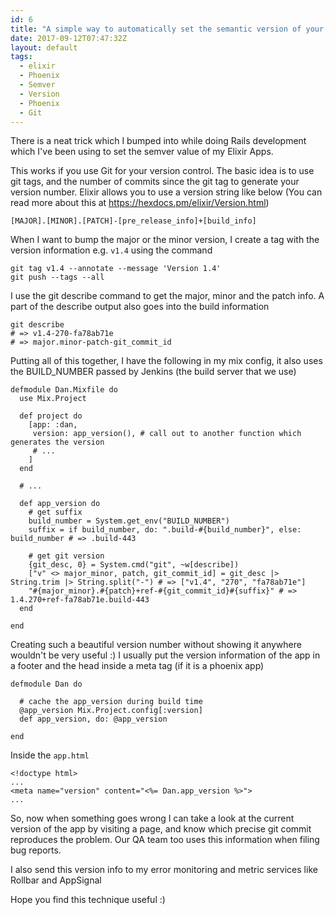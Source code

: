 ```yaml
---
id: 6
title: "A simple way to automatically set the semantic version of your Elixir app"
date: 2017-09-12T07:47:32Z
layout: default
tags:
  - elixir
  - Phoenix
  - Semver
  - Version
  - Phoenix
  - Git
---
```


There is a neat trick which I bumped into while doing Rails development which I've
been using to set the semver value of my Elixir Apps.


This works if you use Git for your version control. The basic idea is to use git tags,
and the number of commits since the git tag to generate your version number. Elixir
allows you to use a version string like below (You can read more about this at https://hexdocs.pm/elixir/Version.html)

    [MAJOR].[MINOR].[PATCH]-[pre_release_info]+[build_info]

When I want to bump the major or the minor version, I create a tag with the version information e.g. `v1.4` using the command

    git tag v1.4 --annotate --message 'Version 1.4'
    git push --tags --all

I use the git describe command to get the major, minor and the patch info. A part of the describe output also goes into the build information

    git describe
    # => v1.4-270-fa78ab71e
    # => major.minor-patch-git_commit_id

Putting all of this together, I have the following in my mix config, it also uses the BUILD_NUMBER passed by Jenkins (the build server that we use)

```
defmodule Dan.Mixfile do
  use Mix.Project

  def project do
    [app: :dan,
     version: app_version(), # call out to another function which generates the version
     # ...
    ]
  end

  # ...

  def app_version do
    # get suffix
    build_number = System.get_env("BUILD_NUMBER")
    suffix = if build_number, do: ".build-#{build_number}", else: build_number # => .build-443

    # get git version
    {git_desc, 0} = System.cmd("git", ~w[describe])
    ["v" <> major_minor, patch, git_commit_id] = git_desc |> String.trim |> String.split("-") # => ["v1.4", "270", "fa78ab71e"]
    "#{major_minor}.#{patch}+ref-#{git_commit_id}#{suffix}" # => 1.4.270+ref-fa78ab71e.build-443
  end

end
```

Creating such a beautiful version number without showing it anywhere wouldn't be very useful :)
I usually put the version information of the app in a footer and the head inside a meta tag (if it is a phoenix app)

```
defmodule Dan do

  # cache the app_version during build time
  @app_version Mix.Project.config[:version]
  def app_version, do: @app_version

end
```

Inside the `app.html`

```
<!doctype html>
...
<meta name="version" content="<%= Dan.app_version %>">
...
```

So, now when something goes wrong I can take a look at the current version of the app by visiting a page, and know which precise git commit reproduces the problem.
Our QA team too uses this information when filing bug reports.


I also send this version info to my error monitoring and metric services like Rollbar and AppSignal


Hope you find this technique useful :)
